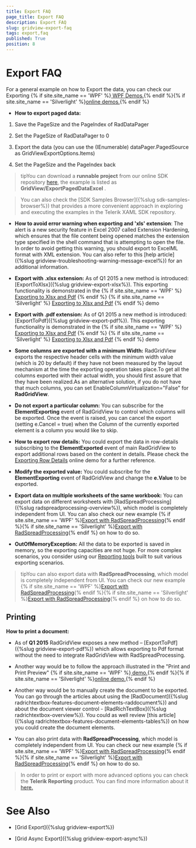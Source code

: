```yaml
---
title: Export FAQ
page_title: Export FAQ
description: Export FAQ
slug: gridview-export-faq
tags: export,faq
published: True
position: 8
---
```


# Export FAQ

For a general example on how to Export the data, you can check our Exporting {% if site.site_name == 'WPF' %}[ WPF Demos.](http://demos.telerik.com/wpf/){% endif %}{% if site.site_name == 'Silverlight' %}[online demos.](http://demos.telerik.com/silverlight/#GridView/Exporting){% endif %}

 * __How to export paged data:__

1. Save the PageSize and the PageIndex of RadDataPager
                 
2. Set the PageSize of RadDataPager to 0
                 
3. Export the data (you can use the (IEnumerable) dataPager.PagedSource as GridViewExportOptions.Items)
                  
4. Set the PageSize and the PageIndex back

>tipYou can download a __runnable project__ from our online SDK repository [here](https://github.com/telerik/xaml-sdk/), the example is listed as __GridView/ExportPagedDataExcel__  .

>You can also check the [SDK Samples Browser]({%slug sdk-samples-browser%}) that provides a more convenient approach in exploring and executing the examples in the Telerik XAML SDK repository.                   

* __How to avoid error warning when exporting and 'xls' extension__: The alert is a new security feature in Excel 2007 called Extension Hardening, which ensures that the file content being opened matches the extension type specified in the shell command that is attempting to open the file.
In order to avoid getting this warning, you should export to ExcelML format with XML extension. You can also refer to this [help article]({%slug gridview-troubleshooting-warning-message-excel%}) for an additional information.
            

* __Export with .xlsx extension:__ As of Q1 2015 a new method is introduced: [ExportToXlsx]({%slug gridview-export-xlsx%}). This exporting functionality is demonstrated in the {% if site.site_name == 'WPF' %} [Exporting to Xlsx and Pdf](http://demos.telerik.com/wpf/) {% endif %} {% if site.site_name == 'Silverlight' %} [Exporting to Xlsx and Pdf](http://demos.telerik.com/silverlight/#GridView/ExportToDocument) {% endif %} demo 

* __Export with .pdf extension:__ As of Q1 2015 a new method is introduced: [ExportToPdf]({%slug gridview-export-pdf%}). This exporting functionality is demonstrated in the {% if site.site_name == 'WPF' %} [Exporting to Xlsx and Pdf](http://demos.telerik.com/wpf/) {% endif %} {% if site.site_name == 'Silverlight' %} [Exporting to Xlsx and Pdf](http://demos.telerik.com/silverlight/#GridView/ExportToDocument) {% endif %} demo 

* __Some columns are exported with a minimum Width:__ RadGridView exports the respective header cells with the minimum width value (which is 20 by default) if they have not been measured by the layout mechanism at the time the exporting operation takes place.To get all the columns exported with their actual width, you should first assure that they have been realized.As an alternative solution, if you do not have that much columns, you can set EnableColumnVirtualization="False" for __RadGridView__.
            

* __Do not export a particular column:__ You can subscribe for the __ElementExporting__ event of RadGridView to control which columns will be exported.  Once the event is raised, you can cancel the export (setting e.Cancel = true) when the Column of the currently exported element is a column you would like to skip.
            

* __How to export row details:__ You could export the data in row-details subscribing to the __ElementExported__ event of main RadGridView to export additional rows based on the content in details. Please check the
[Exporting Row Details](http://demos.telerik.com/silverlight/#GridView/ExportingRowDetails) online demo for a further reference.
            
* __Modify the exported value:__ You could subscribe for the __ElementExporting__ event of RadGridView and change the __e.Value__ to be exported.
            
* __Export data on multiple worksheets of the same workbook:__ You can export data on different worksheets with [RadSpreadProcessing]({%slug radspreadprocessing-overview%}), which model is completely independent from UI. You can also check our new example {% if site.site_name == 'WPF' %}[Export with RadSpreadProcessing](http://demos.telerik.com/wpf/){% endif %}{% if site.site_name == 'Silverlight' %}[Export with RadSpreadProcessing](http://demos.telerik.com/silverlight/#SpreadProcessing/RadGridViewIntegration){% endif %} on how to do so.
            
* __OutOfMemoryException:__ All the data to be exported is saved in memory, so the exporting capacities are not huge. For more complex scenarios, you consider using our [Reporting tools](http://www.telerik.com/products/reporting.aspx) built to suit various exporting scenarios.
            

>tipYou can also export data with __RadSpreadProcessing__, which model is completely independent from UI. You can check our new example {% if site.site_name == 'WPF' %}[Export with RadSpreadProcessing](http://demos.telerik.com/wpf/){% endif %}{% if site.site_name == 'Silverlight' %}[Export with RadSpreadProcessing](http://demos.telerik.com/silverlight/#SpreadProcessing/RadGridViewIntegration){% endif %} on how to do so.
        
## Printing
__How to print a document:__
* As of __Q1 2015__ RadGridView exposes a new method – [ExportToPdf]({%slug gridview-export-pdf%}) which allows exporting to Pdf format without the need to integrate RadGridView with RadSpreadProcessing.

* Another way would be to follow the approach illustrated in the "Print and Print Preview" {% if site.site_name == 'WPF' %}[ demo.](http://demos.telerik.com/wpf/){% endif %}{% if site.site_name == 'Silverlight' %}[online demo.](http://demos.telerik.com/silverlight/#GridView/PrintAndPrintPreview){% endif %}

* Another way would be to manually create the document to be exported.
You can go through the articles about using the [RadDocument]({%slug radrichtextbox-features-document-elements-raddocument%}) and about the document viewer control - [RadRichTextBox]({%slug radrichtextbox-overview%}). You could as well review [this article]({%slug radrichtextbox-features-document-elements-tables%}) on how you could create the document elements.

* You can also print data with __RadSpreadProcessing__, which model is completely independent from UI. You can check our new example {% if site.site_name == 'WPF' %}[Export with RadSpreadProcessing](http://demos.telerik.com/wpf/){% endif %}{% if site.site_name == 'Silverlight' %}[Export with RadSpreadProcessing](http://demos.telerik.com/silverlight/#SpreadProcessing/RadGridViewIntegration){% endif %} on how to do so.

>In order to print or export with more advanced options you can check the __Telerik Reporting__ product. You can find more information about it [here.](http://www.telerik.com/products/reporting.aspx)

# See Also

 * [Grid Export]({%slug gridview-export%})

 * [Grid Async Export]({%slug gridview-export-async%})
